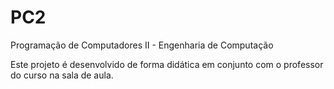 # PC2
Programação de Computadores II - Engenharia de Computação

Este projeto é desenvolvido de forma didática em conjunto com o professor do curso na sala de aula.
